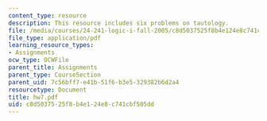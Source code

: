 ```yaml
---
content_type: resource
description: This resource includes six problems on tautology.
file: /media/courses/24-241-logic-i-fall-2005/c8d5037525f8b4e124e8c741cbf505dd_hw7.pdf
file_type: application/pdf
learning_resource_types:
- Assignments
ocw_type: OCWFile
parent_title: Assignments
parent_type: CourseSection
parent_uid: 7c56bff7-e41b-51f6-b3e5-329382b6d2a4
resourcetype: Document
title: hw7.pdf
uid: c8d50375-25f8-b4e1-24e8-c741cbf505dd
---
```

